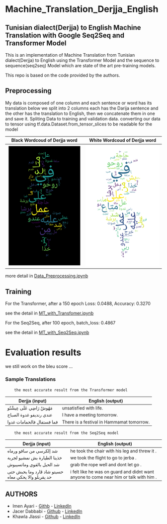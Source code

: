 # Machine_Translation_Derjja_English
## Tunisian dialect(Derjja) to English Machine Translation with Google Seq2Seq and Transformer Model

This is an implementation of Machine Translation from Tunisian dialect(Derjja) to English using the Transformer Model and the sequence to sequence(seq2seq) Model which are state of the art pre-training models.

This repo is based on the code provided by the authors.

## Preprocessing

My data is composed of one column and each sentence or word has its translation below we split into 2 columns each has the Darija sentence and the other has the translation to English, then we concatenate them in one and save it.
Spliting Data to training and validation data.
converting our data to tensor using tf.data.Dataset.from_tensor_slices to be readable for the model 

| Black Wordcoud of Derjja word     | White Wordcoud of Derjja word     |
|------------|-------------|
| ![Splashscreen](https://github.com/jlassi1/Machine_Translation_Derjja_English/blob/main/asset/black_tunis.png)      | ![Splashscreen](https://github.com/jlassi1/Machine_Translation_Derjja_English/blob/main/asset/white_tunis.png)      |

more detail in [Data_Preprocessing.ipynb](https://github.com/jlassi1/Machine_Translation_Derjja_English/blob/main/models/Data_Preprocessing.ipynb)

## Training

For the Transformer, after a 150 epoch Loss: 0.0488, Accuracy: 0.3270

see the detail in [MT_with_Transfomer.ipynb](https://github.com/jlassi1/Machine_Translation_Derjja_English/blob/main/models/MT_with_Transfomer.ipynb)


For the Seq2Seq, after 100 epoch, batch_loss: 0.4867

see the detail in [MT_with_Seq2Seq.ipynb](https://github.com/jlassi1/Machine_Translation_Derjja_English/blob/main/models/MT_with_Seq2Seq.ipynb)

# Evaluation results

we still work on the bleu score ...

### Sample Translations
        the most accurate result from the Transformer model


Derjja (input)| English (output)
--- | --- |
مَهُوشْ رَاضِي عَلَى عِيشْتُو | unsatisfied with life.
عندي رنديفو غدوة الصباح | I have a meeting tomorrow.
فما فستفال فالحمامات غدوا | There is a festival in Hammamat tomorrow.

        the most accurate result from the Seq2Seq model

Derjja (input)| English (output)
--- | --- |
 شد إلكرسي من ساقو ورماه | he took the chair with his leg and threw it .
 خذينا الطيارة بش نمشيو لجربة | we took the flight to go to jerba .
 شد الحبل بالقوي وماتسيبوش | grab the rope well and dont let go .
 حسيتو شاد ڨارد وما يحبش حتى حد يقربلو والا يحكي معاه | i felt like he was on guard and didnt want anyone to come near him or talk with him .

## AUTHORS
* Imen Ayari - [Githb](https://github.com/Immaannn2222)
             - [LinkedIn](https://www.linkedin.com/in/imen-ayari1-77312a1a2/)
* Jacer Dabbabi - [Github](https://github.com/jaycer95)
             - [LinkedIn](https://www.linkedin.com/in/jacer-dabbabi-a1519a1a1/)
* Khawla Jlassi - [Github](https://github.com/jlassi1)
             - [LinkedIn](https://www.linkedin.com/in/khawla-jlassi-11941019a/)

